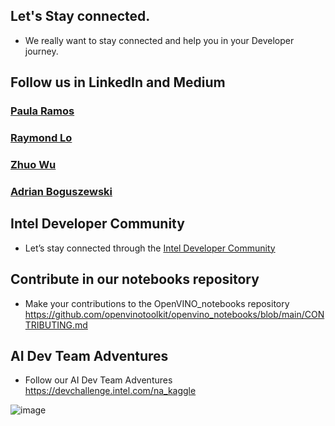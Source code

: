 ## Let's Stay connected.

- We really want to stay connected and help you in your Developer journey.


## Follow us in LinkedIn and Medium

### [Paula Ramos](https://www.linkedin.com/in/paula-ramos-41097319/)

### [Raymond Lo](https://www.linkedin.com/in/raymondlo84/)

### [Zhuo Wu](https://www.linkedin.com/in/wuzhuo/)

### [Adrian Boguszewski](https://www.linkedin.com/in/adrianboguszewski/)


## Intel Developer Community
- Let’s stay connected through the [Intel Developer Community](https://intel.com/content/www/us/en/forms/developer/edge-5g/stay-connected.html)

## Contribute in our notebooks repository
- Make your contributions to the OpenVINO_notebooks repository https://github.com/openvinotoolkit/openvino_notebooks/blob/main/CONTRIBUTING.md

## AI Dev Team Adventures
- Follow our AI Dev Team Adventures https://devchallenge.intel.com/na_kaggle


![image](https://user-images.githubusercontent.com/10940214/172643754-a93f02a9-4fc7-4d30-b3ad-50e8c0083546.png)

